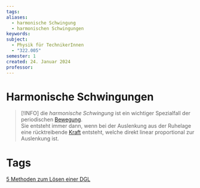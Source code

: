 ```yaml
---
tags: 
aliases:
  - harmonische Schwingung
  - harmonischen Schwingungen
keywords: 
subject:
  - Physik für TechnikerInnen
  - "322.005"
semester: 1
created: 24. Januar 2024
professor:
---
```

 

# Harmonische Schwingungen

> [!INFO] die *harmonische Schwingung* ist ein wichtiger Spezialfall der periodischen [Bewegung](Kinematik.md).  
> Sie entsteht immer dann, wenn bei der Auslenkung aus der Ruhelage eine rücktreibende [Kraft](Newtonsche%20Axiome.md) entsteht, welche direkt linear proportional zur Auslenkung ist.


# Tags 

[5 Methoden zum Lösen einer DGL](https://www.youtube.com/watch?v=0kY3Wpvutfs)